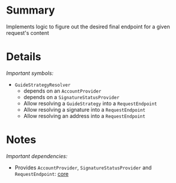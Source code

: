 
# Summary

Implements logic to figure out the desired final endpoint for a given request's content

# Details

*Important symbols:*

- `GuideStrategyResolver`
  - depends on an `AccountProvider`
  - depends on a `SignatureStatusProvider`
  - Allow resolving a `GuideStrategy` into a `RequestEndpoint`
  - Allow resolving a signature into a `RequestEndpoint`
  - Allow resolving an address into a `RequestEndpoint`

# Notes

*Important dependencies:*

- Provides `AccountProvider`, `SignatureStatusProvider` and `RequestEndpoint`: [core](../core/README.md) 

